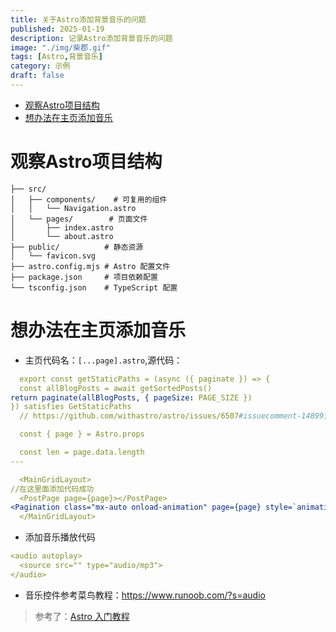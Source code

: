 ```yaml
---
title: 关于Astro添加背景音乐的问题
published: 2025-01-19
description: 记录Astro添加背景音乐的问题
image: "./img/柴郡.gif"
tags: [Astro,背景音乐]
category: 示例
draft: false
---
```


<!-- TOC -->
* [观察Astro项目结构](#观察astro项目结构)
* [想办法在主页添加音乐](#想办法在主页添加音乐)
<!-- TOC -->

# 观察Astro项目结构
```
├── src/
│   ├── components/    # 可复用的组件
│   │   └── Navigation.astro
│   └── pages/        # 页面文件
│       ├── index.astro
│       └── about.astro
├── public/          # 静态资源
│   └── favicon.svg
├── astro.config.mjs # Astro 配置文件
├── package.json     # 项目依赖配置
└── tsconfig.json    # TypeScript 配置

```

# 想办法在主页添加音乐
- 主页代码名：`[...page].astro`,源代码：
```yaml
  export const getStaticPaths = (async ({ paginate }) => {
  const allBlogPosts = await getSortedPosts()
return paginate(allBlogPosts, { pageSize: PAGE_SIZE })
}) satisfies GetStaticPaths
  // https://github.com/withastro/astro/issues/6507#issuecomment-1489916992

  const { page } = Astro.props

  const len = page.data.length
---

  <MainGridLayout>
//在这里面添加代码成功
  <PostPage page={page}></PostPage>
<Pagination class="mx-auto onload-animation" page={page} style=`animation-delay: calc(var(--content-delay) + ${(len)*50}ms)`></Pagination>
  </MainGridLayout>
```
- 添加音乐播放代码
```yaml
<audio autoplay>
  <source src="" type="audio/mp3">
</audio>
```
- 音乐控件参考菜鸟教程：https://www.runoob.com/?s=audio
> 参考了：[Astro 入门教程](https://juejin.cn/post/7445956009564700726)

